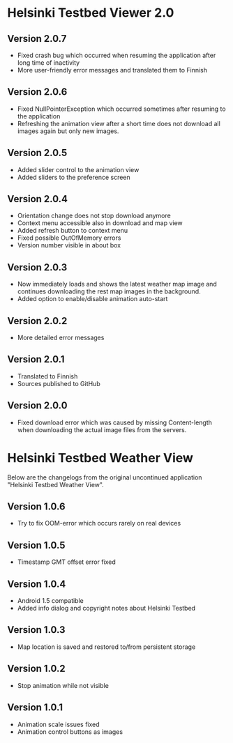 Helsinki Testbed Viewer 2.0
=============

Version 2.0.7
-------

* Fixed crash bug which occurred when resuming the application after long time of inactivity
* More user-friendly error messages and translated them to Finnish


Version 2.0.6
-------

* Fixed NullPointerException which occurred sometimes after resuming to the application
* Refreshing the animation view after a short time does not download all images again but only new images.


Version 2.0.5
-------

* Added slider control to the animation view
* Added sliders to the preference screen


Version 2.0.4
-------

* Orientation change does not stop download anymore
* Context menu accessible also in download and map view
* Added refresh button to context menu
* Fixed possible OutOfMemory errors
* Version number visible in about box


Version 2.0.3
-------

* Now immediately loads and shows the latest weather map image and continues downloading
the rest map images in the background.
* Added option to enable/disable animation auto-start


Version 2.0.2
-------

* More detailed error messages


Version 2.0.1
-------

* Translated to Finnish
* Sources published to GitHub

Version 2.0.0
-------

* Fixed download error which was caused by missing Content-length when
downloading the actual image files from the servers.


Helsinki Testbed Weather View
=============

Below are the changelogs from the original uncontinued application "Helsinki Testbed Weather View".

Version 1.0.6
-------

* Try to fix OOM-error which occurs rarely on real devices

Version 1.0.5
-------

* Timestamp GMT offset error fixed

Version 1.0.4
-------

* Android 1.5 compatible
* Added info dialog and copyright notes about Helsinki Testbed

Version 1.0.3
-------

* Map location is saved and restored to/from persistent storage

Version 1.0.2
-------

* Stop animation while not visible

Version 1.0.1
-------

* Animation scale issues fixed
* Animation control buttons as images
